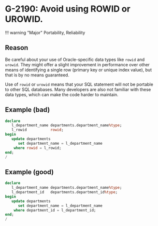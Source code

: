 # G-2190: Avoid using ROWID or UROWID. 

!!! warning "Major"
    Portability, Reliability

## Reason

Be careful about your use of Oracle-specific data types like `rowid` and `urowid`. They might offer a slight improvement in performance over other means of identifying a single row (primary key or unique index value), but that is by no means guaranteed. 

Use of `rowid` or `urowid` means that your SQL statement will not be portable to other SQL databases. Many developers are also not familiar with these data types, which can make the code harder to maintain. 

## Example (bad)

``` sql
declare
   l_department_name departments.department_name%type;
   l_rowid           rowid;
begin
   update departments
      set department_name = l_department_name
    where rowid = l_rowid;
end;
/
```

## Example (good)

``` sql
declare
   l_department_name departments.department_name%type;
   l_department_id   departments.department_id%type;
begin
   update departments
      set department_name = l_department_name
    where department_id = l_department_id;
end;
/
```